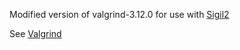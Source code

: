 Modified version of valgrind-3.12.0 for use with [Sigil2](https://github.com/mdlui/Sigil2)

See [Valgrind](http://valgrind.org)
